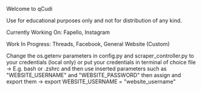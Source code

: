 Welcome to qCudi

Use for educational purposes only and not for distribution of any kind.


Currently Working On: Fapello, Instagram

Work In Progress: Threads, Facebook, General Website (Custom)

Change the os.getenv parameters in config.py and scraper_controller.py to your credentials (local only) or put your credentials in terminal of choice file
-> E.g. bash or .zshrc and then use inserted parameters such as "WEBSITE_USERNAME" and "WEBSITE_PASSWORD" then assign and export them
-> export WEBSITE_USERNAME = "website_username"
